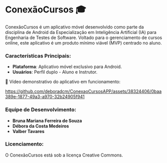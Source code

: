 # ConexãoCursos 🎓



ConexãoCursos é um aplicativo móvel desenvolvido como parte da disciplina de Android da Especialização em Inteligência Artificial (IA) para Engenharia de Testes de Software. Voltado para o gerenciamento de cursos online, este aplicativo é um produto mínimo viável (MVP) centrado no aluno.

### Características Principais:

- **Plataforma**: Aplicativo móvel exclusivo para Android.
- **Usuários**: Perfil duplo - Aluno e Instrutor.


🎥 Vídeo demonstrativo do aplicativo em funcionamento:

https://github.com/deboradcm/ConexaoCursosAPP/assets/38324406/0baa389e-1877-49a3-a970-32b24905f941



### Equipe de Desenvolvimento:

- **Bruna Mariana Ferreira de Souza**
- **Débora da Costa Medeiros**
- **Valber Tavares**

### Licenciamento:

O ConexãoCursos está sob a licença Creative Commons.
